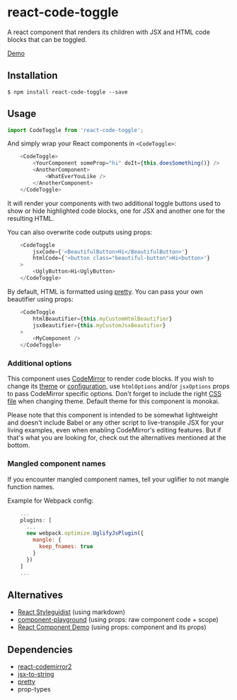 # react-code-toggle

A react component that renders its children with JSX and HTML code blocks that can be toggled.

[Demo](https://yosuzuk.github.io/react-code-toggle/)

## Installation

```
$ npm install react-code-toggle --save
```

## Usage

```javascript
import CodeToggle from 'react-code-toggle';
```

And simply wrap your React components in `<CodeToggle>`:

```javascript
    <CodeToggle>
        <YourComponent someProp="hi" doIt={this.doesSomething()} />
        <AnotherComponent>
            <WhatEverYouLike />
        </AnotherComponent>
    </CodeToggle>
```

It will render your components with two additional toggle buttons used to show or hide highlighted code blocks, one for JSX and another one for the resulting HTML.

You can also overwrite code outputs using props:

```javascript
    <CodeToggle
        jsxCode={'<BeautifulButton>Hi</BeautifulButton>'}
        htmlCode={'<button class="beautiful-button">Hi<button>'}
    >
        <UglyButton>Hi<UglyButton>
    </CodeToggle>
```

By default, HTML is formatted using [pretty](https://github.com/jonschlinkert/pretty). You can pass your own beautifier using props:

```javascript
    <CodeToggle
        htmlBeautifier={this.myCustomHtmlBeautifier}
        jsxBeautifier={this.myCustomJsxBeautifier}
    >
        <MyComponent />
    </CodeToggle>
```

### Additional options

This component uses [CodeMirror](http://codemirror.net/) to render code blocks. If you wish to change its [theme](https://codemirror.net/demo/theme.html) or [configuration](https://codemirror.net/doc/manual.html#config), use `htmlOptions` and/or `jsxOptions` props to pass CodeMirror specific options. Don't forget to include the right [CSS file](https://github.com/codemirror/CodeMirror/tree/master/theme) when changing theme. Default theme for this component is monokai.

Please note that this component is intended to be somewhat lightweight and doesn't include Babel or any other script to live-transpile JSX for your living examples, even when enabling CodeMirror's editing features. But if that's what you are looking for, check out the alternatives mentioned at the bottom.

### Mangled component names

If you encounter mangled component names, tell your uglifier to not mangle function names.

Example for Webpack config:

```javascript
    ...
    plugins: [
      ...
      new webpack.optimize.UglifyJsPlugin({
        mangle: {
          keep_fnames: true
        }
      })
    ]
    ...
```

## Alternatives

* [React Styleguidist](https://github.com/styleguidist/react-styleguidist) (using markdown)
* [component-playground](https://github.com/FormidableLabs/component-playground) (using props: raw component code + scope)
* [React Component Demo](https://github.com/conorhastings/react-component-demo) (using props: component and its props)

## Dependencies

* [react-codemirror2](https://github.com/scniro/react-codemirror2)
* [jsx-to-string](https://github.com/alansouzati/jsx-to-string)
* [pretty](https://github.com/jonschlinkert/pretty)
* prop-types